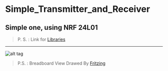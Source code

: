 # Simple_Transmitter_and_Receiver
Simple one, using NRF 24L01
----
> P. S. : Link for [Libraries](https://github.com/nRF24/RF24 "nRF24 on GitHub")
___


![alt tag](https://raw.githubusercontent.com/MohamadKh75/Simple_Transmitter_and_Receiver/master/Simple%20Transmitter%20and%20Receiver_bb.jpg)

> P.S. : Breadboard View Drawed By [Fritzing](http://fritzing.org "Official Site")
